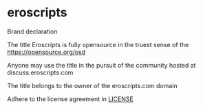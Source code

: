 # eroscripts
Brand declaration

The title Eroscripts is fully opensource in the truest sense of the https://opensource.org/osd

Anyone may use the title in the pursuit of the community hosted at discuss.eroscripts.com

The title belongs to the owner of the eroscripts.com domain

Adhere to the license agreement in [LICENSE](https://github.com/Eviepayne/eroscripts/blob/main/LICENSE)
